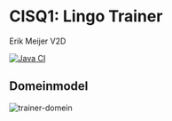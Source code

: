 # CISQ1: Lingo Trainer

Erik Meijer V2D

[![Java CI](https://github.com/ErikMeijerHU/cisq1-lingo/actions/workflows/build.yml/badge.svg)](https://github.com/ErikMeijerHU/cisq1-lingo/actions/workflows/build.yml)


## Domeinmodel
![trainer-domein](https://user-images.githubusercontent.com/70518847/113525700-b947a980-95b6-11eb-88ef-00585786f6ab.png)
